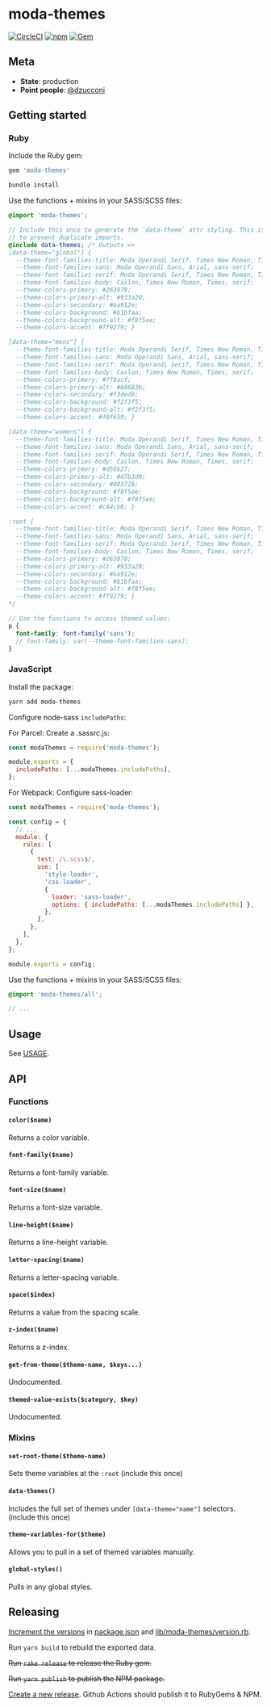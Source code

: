 # moda-themes

[![CircleCI](https://img.shields.io/circleci/build/github/ModaOperandi/moda-themes?token=51b1595bd3dac6aa321b052adfc4595cc79910d6)](https://circleci.com/gh/ModaOperandi/moda-themes) [![npm](https://img.shields.io/npm/v/moda-themes)](https://www.npmjs.com/package/moda-themes) [![Gem](https://img.shields.io/gem/v/moda-themes)](https://rubygems.org/gems/moda-themes)

## Meta

- **State**: production
- **Point people**: [@dzucconi](https://github.com/dzucconi)

## Getting started

### Ruby

Include the Ruby gem:

```ruby
gem 'moda-themes'
```

```sh
bundle install
```

Use the functions + mixins in your SASS/SCSS files:

```scss
@import 'moda-themes';

// Include this once to generate the `data-theme` attr styling. This is not auto-included
// to prevent duplicate imports.
@include data-themes; /* Outputs =>
[data-theme="global"] {
  --theme-font-families-title: Moda Operandi Serif, Times New Roman, Times, serif;
  --theme-font-families-sans: Moda Operandi Sans, Arial, sans-serif;
  --theme-font-families-serif: Moda Operandi Serif, Times New Roman, Times, serif;
  --theme-font-families-body: Caslon, Times New Roman, Times, serif;
  --theme-colors-primary: #263078;
  --theme-colors-primary-alt: #933a20;
  --theme-colors-secondary: #ba912e;
  --theme-colors-background: #b1bfaa;
  --theme-colors-background-alt: #f8f5ee;
  --theme-colors-accent: #ff9279; }

[data-theme="mens"] {
  --theme-font-families-title: Moda Operandi Serif, Times New Roman, Times, serif;
  --theme-font-families-sans: Moda Operandi Sans, Arial, sans-serif;
  --theme-font-families-serif: Moda Operandi Serif, Times New Roman, Times, serif;
  --theme-font-families-body: Caslon, Times New Roman, Times, serif;
  --theme-colors-primary: #7f9acf;
  --theme-colors-primary-alt: #68683b;
  --theme-colors-secondary: #f3ded9;
  --theme-colors-background: #f2f3f5;
  --theme-colors-background-alt: #f2f3f5;
  --theme-colors-accent: #f0f659; }

[data-theme="womens"] {
  --theme-font-families-title: Moda Operandi Serif, Times New Roman, Times, serif;
  --theme-font-families-sans: Moda Operandi Sans, Arial, sans-serif;
  --theme-font-families-serif: Moda Operandi Serif, Times New Roman, Times, serif;
  --theme-font-families-body: Caslon, Times New Roman, Times, serif;
  --theme-colors-primary: #d56b27;
  --theme-colors-primary-alt: #d7b3d0;
  --theme-colors-secondary: #003728;
  --theme-colors-background: #f8f5ee;
  --theme-colors-background-alt: #f8f5ee;
  --theme-colors-accent: #c44cb0; }

:root {
  --theme-font-families-title: Moda Operandi Serif, Times New Roman, Times, serif;
  --theme-font-families-sans: Moda Operandi Sans, Arial, sans-serif;
  --theme-font-families-serif: Moda Operandi Serif, Times New Roman, Times, serif;
  --theme-font-families-body: Caslon, Times New Roman, Times, serif;
  --theme-colors-primary: #263078;
  --theme-colors-primary-alt: #933a20;
  --theme-colors-secondary: #ba912e;
  --theme-colors-background: #b1bfaa;
  --theme-colors-background-alt: #f8f5ee;
  --theme-colors-accent: #ff9279; }
*/

// Use the functions to access themed values:
p {
  font-family: font-family('sans');
  // font-family: var(--theme-font-families-sans);
}
```

### JavaScript

Install the package:

```sh
yarn add moda-themes
```

Configure node-sass `includePaths`:

For Parcel: Create a .sassrc.js:

```javascript
const modaThemes = require('moda-themes');

module.exports = {
  includePaths: [...modaThemes.includePaths],
};
```

For Webpack: Configure sass-loader:

```javascript
const modaThemes = require('moda-themes');

const config = {
  // ...
  module: {
    rules: [
      {
        test: /\.scss$/,
        use: [
          'style-loader',
          'css-loader',
          {
            loader: 'sass-loader',
            options: { includePaths: [...modaThemes.includePaths] },
          },
        ],
      },
    ],
  },
};

module.exports = config;
```

Use the functions + mixins in your SASS/SCSS files:

```scss
@import 'moda-themes/all';

// ...
```

## Usage

See [USAGE](USAGE.md).

## API

### Functions

#### `color($name)`

Returns a color variable.

#### `font-family($name)`

Returns a font-family variable.

#### `font-size($name)`

Returns a font-size variable.

#### `line-height($name)`

Returns a line-height variable.

#### `letter-spacing($name)`

Returns a letter-spacing variable.

#### `space($index)`

Returns a value from the spacing scale.

#### `z-index($name)`

Returns a z-index.

#### `get-from-theme($theme-name, $keys...)`

Undocumented.

#### `themed-value-exists($category, $key)`

Undocumented.

### Mixins

#### `set-root-theme($theme-name)`

Sets theme variables at the `:root` (include this once)

#### `data-themes()`

Includes the full set of themes under `[data-theme="name"]` selectors. (include this once)

#### `theme-variables-for($theme)`

Allows you to pull in a set of themed variables manually.

#### `global-styles()`

Pulls in any global styles.

## Releasing

[Increment the versions](https://semver.org/) in [package.json](package.json) and [lib/moda-themes/version.rb](lib/moda-themes/version.rb).

Run `yarn build` to rebuild the exported data.

<strike>Run `rake release` to release the Ruby gem.</strike>

<strike>Run `yarn publish` to publish the NPM package.</strike>

[Create a new release](https://github.com/ModaOperandi/moda-themes/releases/new). Github Actions should publish it to RubyGems & NPM.
